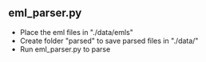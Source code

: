 ## eml_parser.py

* Place the eml files in "./data/emls"
* Create folder "parsed" to save parsed files in "./data/"
* Run eml_parser.py to parse

